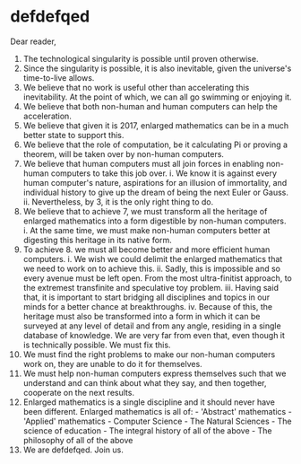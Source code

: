 # defdefqed

Dear reader,

 1. The technological singularity is possible until proven otherwise.
 2. Since the singularity is possible, it is also inevitable, given the universe's time-to-live allows.
 3. We believe that no work is useful other than accelerating this inevitability. At the point of which, we can all go swimming or enjoying it.
 4. We believe that both non-human and human computers can help the acceleration.
 5. We believe that given it is 2017, enlarged mathematics can be in a much better state to support this.
 6. We believe that the role of computation, be it calculating Pi or proving a theorem, will be taken over by non-human computers.
 7. We believe that human computers must all join forces in enabling non-human computers to take this job over.
     i. We know it is against every human computer's nature, aspirations for an illusion of immortality, and individual history to give up the dream of being the next Euler or Gauss.
     ii. Nevertheless, by 3, it is the only right thing to do.
 8. We believe that to achieve 7, we must transform all the heritage of enlarged mathematics into a form digestible by non-human computers.
  i. At the same time, we must make non-human computers better at digesting this heritage in its native form.
 9. To achieve 8. we must all become better and more efficient human computers.
     i. We wish we could delimit the enlarged mathematics that we need to work on to achieve this.
     ii. Sadly, this is impossible and so every avenue must be left open. From the most ultra-finitist approach, to the extremest transfinite and speculative toy problem.
     iii. Having said that, it is important to start bridging all disciplines and topics in our minds for a better chance at breakthroughs.
     iv. Because of this, the heritage must also be transformed into a form in which it can be surveyed at any level of detail and from any angle, residing in a single database of knowledge. We are very far from even that, even though it is technically possible. We must fix this.
 9. We must find the right problems to make our non-human computers work on, they are unable to do it for themselves.
 10. We must help non-human computers express themselves such that we understand and can think about what they say, and then together, cooperate on the next results.
 11. Enlarged mathematics is a single discipline and it should never have been different. Enlarged mathematics is all of:
    - 'Abstract' mathematics
    - 'Applied' mathematics
    - Computer Science
    - The Natural Sciences
    - The science of education
    - The integral history of all of the above
    - The philosophy of all of the above
 11. We are defdefqed. Join us.